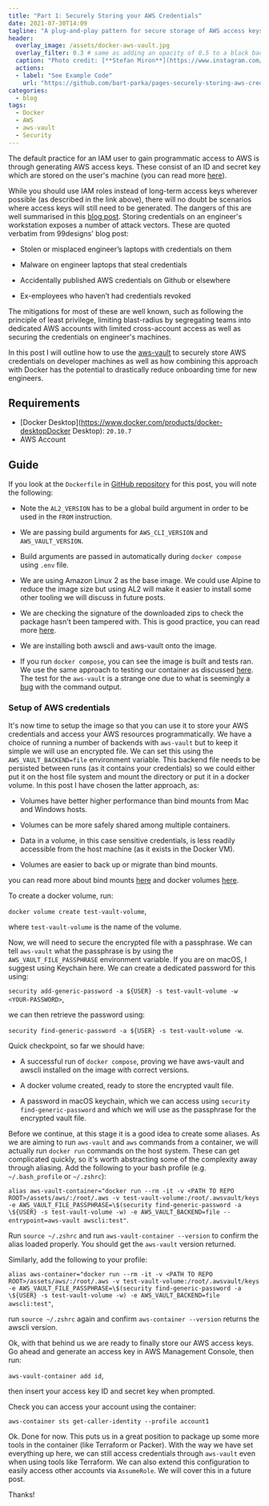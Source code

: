 ```yaml
---
title: "Part 1: Securely Storing your AWS Credentials"
date: 2021-07-30T14:09
tagline: "A plug-and-play pattern for secure storage of AWS access keys and convenient packaging of developer tools."
header:
  overlay_image: /assets/docker-aws-vault.jpg
  overlay_filter: 0.3 # same as adding an opacity of 0.5 to a black background
  caption: "Photo credit: [**Stefan Miron**](https://www.instagram.com/stefanmironphotography)"
  actions:
  - label: "See Example Code"
    url: "https://github.com/bart-parka/pages-securely-storing-aws-credentials"
categories:
  - blog
tags:
  - Docker
  - AWS
  - aws-vault
  - Security
---
```


The default practice for an IAM user to gain programmatic access to AWS is through generating AWS access keys. These consist of an ID and secret key which are stored on the user's machine (you can read more [here](https://docs.aws.amazon.com/general/latest/gr/aws-access-keys-best-practices.html)).

While you should use IAM roles instead of long-term access keys wherever possible (as described in the link above), there will no doubt be scenarios where access keys will still need to be generated. The dangers of this are well summarised in this [blog post](https://99designs.com.au/blog/engineering/aws-vault/). Storing credentials on an engineer's workstation exposes a number of attack vectors. These are quoted verbatim from 99designs' blog post:

- Stolen or misplaced engineer’s laptops with credentials on them

- Malware on engineer laptops that steal credentials

- Accidentally published AWS credentials on Github or elsewhere

- Ex-employees who haven’t had credentials revoked

The mitigations for most of these are well known, such as following the principle of least privilege, limiting blast-radius by segregating teams into dedicated AWS accounts with limited cross-account access as well as securing the credentials on engineer's machines.

In this post I will outline how to use the [aws-vault](https://github.com/99designs/aws-vault) to securely store AWS credentials on developer machines as well as how combining this approach with Docker has the potential to drastically reduce onboarding time for new engineers.

## Requirements

- [Docker Desktop](https://www.docker.com/products/docker-desktopDocker Desktop): `20.10.7`
- AWS Account

## Guide

If you look at the `Dockerfile` in [GitHub repository](https://github.com/bart-parka/pages-securely-storing-aws-credentials) for this post, you will note the following:

- Note the `AL2_VERSION` has to be a global build argument in order to be used in the `FROM` instruction.

- We are passing build arguments for `AWS_CLI_VERSION` and `AWS_VAULT_VERSION`.

- Build arguments are passed in automatically during `docker compose` using `.env` file.

- We are using Amazon Linux 2 as the base image. We could use Alpine to reduce the image size but using AL2 will make it easier to install some other tooling we will discuss in future posts.

- We are checking the signature of the downloaded zips to check the package hasn't been tampered with. This is good practice, you can read more [here](https://www.gnupg.org/gph/en/manual/x135.html).

- We are installing both awscli and aws-vault onto the image.

- If you run `docker compose`, you can see the image is built and tests ran. We use the same approach to testing our container as discussed [here](https://bart-parka.github.io/blog/docker-inspec/). The test for the `aws-vault` is a strange one due to what is seemingly a [bug](https://github.com/inspec/inspec/pull/4548) with the command output.

### Setup of AWS credentials

It's now time to setup the image so that you can use it to store your AWS credentials and access your AWS resources programmatically. We have a choice of running a number of backends with `aws-vault` but to keep it simple we will use an encrypted file. We can set this using the `AWS_VAULT_BACKEND=file` environment variable. This backend file needs to be persisted between runs (as it contains your credentials) so we could either put it on the host file system and mount the directory or put it in a docker volume. In this post I have chosen the latter approach, as:

- Volumes have better higher performance than bind mounts from Mac and Windows hosts.

- Volumes can be more safely shared among multiple containers.

- Data in a volume, in this case sensitive credentials, is less readily accessible from the host machine (as it exists in the Docker VM).

- Volumes are easier to back up or migrate than bind mounts.

you can read more about bind mounts [here](https://docs.docker.com/storage/bind-mounts/) and docker volumes [here](https://docs.docker.com/storage/volumes/).

To create a docker volume, run:

`docker volume create test-vault-volume`,

where `test-vault-volume` is the name of the volume.

Now, we will need to secure the encrypted file with a passphrase. We can tell `aws-vault` what the passphrase is by using the `AWS_VAULT_FILE_PASSPHRASE` environment variable. If you are on macOS, I suggest using Keychain here. We can create a dedicated password for this using:

`security add-generic-password -a ${USER} -s test-vault-volume -w <YOUR-PASSWORD>`,

we can then retrieve the password using:

`security find-generic-password -a ${USER} -s test-vault-volume -w`.

Quick checkpoint, so far we should have:

- A successful run of `docker compose`, proving we have aws-vault and awscli installed on the image with correct versions.

- A docker volume created, ready to store the encrypted vault file.

- A password in macOS keychain, which we can access using `security find-generic-password` and which we will use as the passphrase for the encrypted vault file.

Before we continue, at this stage it is a good idea to create some aliases. As we are aiming to run `aws-vault` and `aws` commands from a container, we will actually run `docker run` commands on the host system. These can get complicated quickly, so it's worth abstracting some of the complexity away through aliasing. Add the following to your bash profile (e.g. `~/.bash_profile` or `~/.zshrc`):

`alias aws-vault-container="docker run --rm -it -v <PATH TO REPO ROOT>/assets/aws/:/root/.aws -v test-vault-volume:/root/.awsvault/keys -e AWS_VAULT_FILE_PASSPHRASE=\$(security find-generic-password -a \${USER} -s test-vault-volume -w) -e AWS_VAULT_BACKEND=file --entrypoint=aws-vault awscli:test"`.

Run `source ~/.zshrc` and run `aws-vault-container --version` to confirm the alias loaded properly. You should get the `aws-vault` version returned.

Similarly, add the following to your profile:

`alias aws-container="docker run --rm -it -v <PATH TO REPO ROOT>/assets/aws/:/root/.aws -v test-vault-volume:/root/.awsvault/keys -e AWS_VAULT_FILE_PASSPHRASE=\$(security find-generic-password -a \${USER} -s test-vault-volume -w) -e AWS_VAULT_BACKEND=file awscli:test"`,

run `source ~/.zshrc` again and confirm `aws-container --version` returns the awscli version.

Ok, with that behind us we are ready to finally store our AWS access keys. Go ahead and generate an access key in AWS Management Console, then run:

`aws-vault-container add id`,

then insert your access key ID and secret key when prompted.  

Check you can access your account using the container:

`aws-container sts get-caller-identity --profile account1`

Ok. Done for now. This puts us in a great position to package up some more tools in the container (like Terraform or Packer). With the way we have set everything up here, we can still access credentials through `aws-vault` even when using tools like Terraform. We can also extend this configuration to easily access other accounts via `AssumeRole`. We will cover this in a future post.

Thanks!


